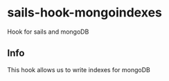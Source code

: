 # sails-hook-mongoindexes
Hook for sails and mongoDB

## Info
This hook allows us to write indexes for mongoDB 

